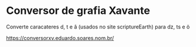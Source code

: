 # Conversor de grafia Xavante

Converte caracateres d, t e â (usados no site scriptureEarth) para dz, ts e ö

https://conversorxv.eduardo.soares.nom.br/ 